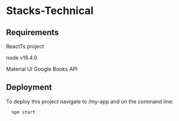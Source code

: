
# Stacks-Technical




## Requirements
ReactTs project

node v18.4.0

Material UI
Google Books API
## Deployment

To deploy this project navigate to /my-app and on the command line:

```bash
  npm start
```



